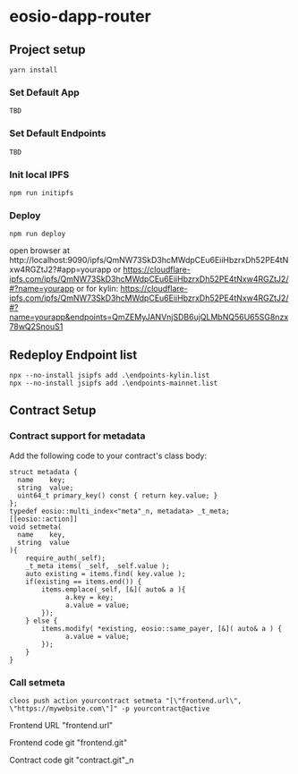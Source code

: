 # eosio-dapp-router
## Project setup
```
yarn install
```
### Set Default App
```
TBD
```
### Set Default Endpoints
```
TBD
```
### Init local IPFS
```
npm run initipfs
```
### Deploy
```
npm run deploy
```
open browser at http://localhost:9090/ipfs/QmNW73SkD3hcMWdpCEu6EiiHbzrxDh52PE4tNxw4RGZtJ2?#app=yourapp
or https://cloudflare-ipfs.com/ipfs/QmNW73SkD3hcMWdpCEu6EiiHbzrxDh52PE4tNxw4RGZtJ2/#?name=yourapp
or for kylin: https://cloudflare-ipfs.com/ipfs/QmNW73SkD3hcMWdpCEu6EiiHbzrxDh52PE4tNxw4RGZtJ2/#?name=yourapp&endpoints=QmZEMyJANVnjSDB6ujQLMbNQ56U65SG8nzx78wQ2SnouS1
## Redeploy Endpoint list
```
npx --no-install jsipfs add .\endpoints-kylin.list
npx --no-install jsipfs add .\endpoints-mainnet.list
```
## Contract Setup
### Contract support for metadata
Add the following code to your contract's class body:
```
struct metadata { 
  name    key; 
  string  value; 
  uint64_t primary_key() const { return key.value; } 
}; 
typedef eosio::multi_index<"meta"_n, metadata> _t_meta; 
[[eosio::action]] 
void setmeta(
  name    key, 
  string  value 
){ 
    require_auth(_self); 
    _t_meta items( _self, _self.value ); 
    auto existing = items.find( key.value ); 
    if(existing == items.end()) { 
        items.emplace(_self, [&]( auto& a ){ 
              a.key = key; 
              a.value = value; 
        }); 
    } else { 
        items.modify( *existing, eosio::same_payer, [&]( auto& a ) { 
              a.value = value; 
        }); 
    } 
} 
```
### Call setmeta
```
cleos push action yourcontract setmeta "[\"frontend.url\", \"https://mywebsite.com\"]" -p yourcontract@active
```

Frontend URL "frontend.url"

Frontend code git "frontend.git"

Contract code git "contract.git"_n